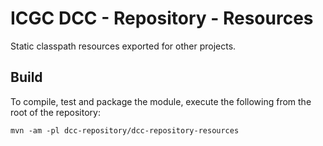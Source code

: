 # ICGC DCC - Repository - Resources

Static classpath resources exported for other projects.

## Build

To compile, test and package the module, execute the following from the root of the repository:

```shell
mvn -am -pl dcc-repository/dcc-repository-resources
```
